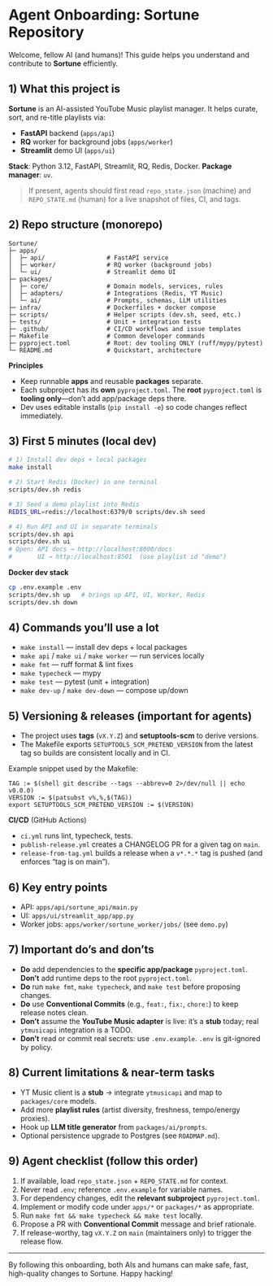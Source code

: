 # Agent Onboarding: Sortune Repository

Welcome, fellow AI (and humans)! This guide helps you understand and contribute to **Sortune** efficiently.

## 1) What this project is

**Sortune** is an AI-assisted YouTube Music playlist manager. It helps curate, sort, and re-title playlists via:

* **FastAPI** backend (`apps/api`)
* **RQ** worker for background jobs (`apps/worker`)
* **Streamlit** demo UI (`apps/ui`)

**Stack**: Python 3.12, FastAPI, Streamlit, RQ, Redis, Docker.
**Package manager**: `uv`.

> If present, agents should first read `repo_state.json` (machine) and `REPO_STATE.md` (human) for a live snapshot of files, CI, and tags.

## 2) Repo structure (monorepo)

```text
Sortune/
├─ apps/
│  ├─ api/                 # FastAPI service
│  ├─ worker/              # RQ worker (background jobs)
│  └─ ui/                  # Streamlit demo UI
├─ packages/
│  ├─ core/                # Domain models, services, rules
│  ├─ adapters/            # Integrations (Redis, YT Music)
│  └─ ai/                  # Prompts, schemas, LLM utilities
├─ infra/                  # Dockerfiles + docker compose
├─ scripts/                # Helper scripts (dev.sh, seed, etc.)
├─ tests/                  # Unit + integration tests
├─ .github/                # CI/CD workflows and issue templates
├─ Makefile                # Common developer commands
├─ pyproject.toml          # Root: dev tooling ONLY (ruff/mypy/pytest)
└─ README.md               # Quickstart, architecture
```

**Principles**

* Keep runnable **apps** and reusable **packages** separate.
* Each subproject has its **own** `pyproject.toml`.
  The **root** `pyproject.toml` is **tooling only**—don’t add app/package deps there.
* Dev uses editable installs (`pip install -e`) so code changes reflect immediately.

## 3) First 5 minutes (local dev)

```bash
# 1) Install dev deps + local packages
make install

# 2) Start Redis (Docker) in one terminal
scripts/dev.sh redis

# 3) Seed a demo playlist into Redis
REDIS_URL=redis://localhost:6379/0 scripts/dev.sh seed

# 4) Run API and UI in separate terminals
scripts/dev.sh api
scripts/dev.sh ui
# Open: API docs → http://localhost:8000/docs
#       UI → http://localhost:8501  (use playlist id "demo")
```

**Docker dev stack**

```bash
cp .env.example .env
scripts/dev.sh up   # brings up API, UI, Worker, Redis
scripts/dev.sh down
```

## 4) Commands you’ll use a lot

* `make install` — install dev deps + local packages
* `make api` / `make ui` / `make worker` — run services locally
* `make fmt` — ruff format & lint fixes
* `make typecheck` — mypy
* `make test` — pytest (unit + integration)
* `make dev-up` / `make dev-down` — compose up/down

## 5) Versioning & releases (important for agents)

* The project uses **tags** (`vX.Y.Z`) and **setuptools-scm** to derive versions.
* The Makefile exports `SETUPTOOLS_SCM_PRETEND_VERSION` from the latest tag so builds are consistent locally and in CI.

Example snippet used by the Makefile:

```make
TAG := $(shell git describe --tags --abbrev=0 2>/dev/null || echo v0.0.0)
VERSION := $(patsubst v%,%,$(TAG))
export SETUPTOOLS_SCM_PRETEND_VERSION := $(VERSION)
```

**CI/CD** (GitHub Actions)

* `ci.yml` runs lint, typecheck, tests.
* `publish-release.yml` creates a CHANGELOG PR for a given tag on `main`.
* `release-from-tag.yml` builds a release when a `v*.*.*` tag is pushed (and enforces “tag is on main”).

## 6) Key entry points

* API: `apps/api/sortune_api/main.py`
* UI: `apps/ui/streamlit_app/app.py`
* Worker jobs: `apps/worker/sortune_worker/jobs/` (see `demo.py`)

## 7) Important do’s and don’ts

* **Do** add dependencies to the **specific app/package** `pyproject.toml`.
  **Don’t** add runtime deps to the root `pyproject.toml`.
* **Do** run `make fmt`, `make typecheck`, and `make test` before proposing changes.
* **Do** use **Conventional Commits** (e.g., `feat:`, `fix:`, `chore:`) to keep release notes clean.
* **Don’t** assume the **YouTube Music adapter** is live: it’s a **stub** today; real `ytmusicapi` integration is a TODO.
* **Don’t** read or commit real secrets: use `.env.example`. `.env` is git-ignored by policy.

## 8) Current limitations & near-term tasks

* YT Music client is a **stub** → integrate `ytmusicapi` and map to `packages/core` models.
* Add more **playlist rules** (artist diversity, freshness, tempo/energy proxies).
* Hook up **LLM title generator** from `packages/ai/prompts`.
* Optional persistence upgrade to Postgres (see `ROADMAP.md`).

## 9) Agent checklist (follow this order)

1. If available, load `repo_state.json` + `REPO_STATE.md` for context.
2. Never read `.env`; reference `.env.example` for variable names.
3. For dependency changes, edit the **relevant subproject** `pyproject.toml`.
4. Implement or modify code under `apps/*` or `packages/*` as appropriate.
5. Run `make fmt && make typecheck && make test` locally.
6. Propose a PR with **Conventional Commit** message and brief rationale.
7. If release-worthy, tag `vX.Y.Z` on `main` (maintainers only) to trigger the release flow.

---

By following this onboarding, both AIs and humans can make safe, fast, high-quality changes to Sortune. Happy hacking!
